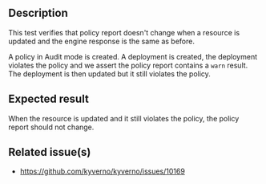## Description

This test verifies that policy report doesn't change when a resource is updated and the engine response is the same as before.

A policy in Audit mode is created.
A deployment is created, the deployment violates the policy and we assert the policy report contains a `warn` result.
The deployment is then updated but it still violates the policy.

## Expected result

When the resource is updated and it still violates the policy, the policy report should not change.

## Related issue(s)

- https://github.com/kyverno/kyverno/issues/10169